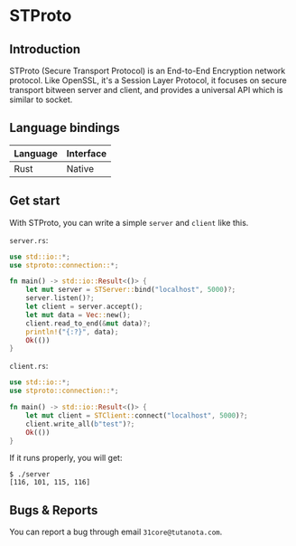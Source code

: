 # STProto
## Introduction
STProto (Secure Transport Protocol) is an End-to-End Encryption network protocol. Like OpenSSL, it's a Session Layer Protocol, it focuses on secure transport bitween server and client, and provides a universal API which is similar to socket.

## Language bindings
|Language|Interface|
|--------|---------|
|Rust    |Native   |

## Get start
With STProto, you can write a simple `server` and `client` like this.

`server.rs`:
```rust
use std::io::*;
use stproto::connection::*;

fn main() -> std::io::Result<()> {
    let mut server = STServer::bind("localhost", 5000)?;
    server.listen()?;
    let client = server.accept();
    let mut data = Vec::new();
    client.read_to_end(&mut data)?;
    println!("{:?}", data);
    Ok(())
}
```

`client.rs`:
```rust
use std::io::*;
use stproto::connection::*;

fn main() -> std::io::Result<()> {
    let mut client = STClient::connect("localhost", 5000)?;
    client.write_all(b"test")?;
    Ok(())
}
```

If it runs properly, you will get:
```shell
$ ./server
[116, 101, 115, 116]
```

## Bugs & Reports
You can report a bug through email `31core@tutanota.com`.
